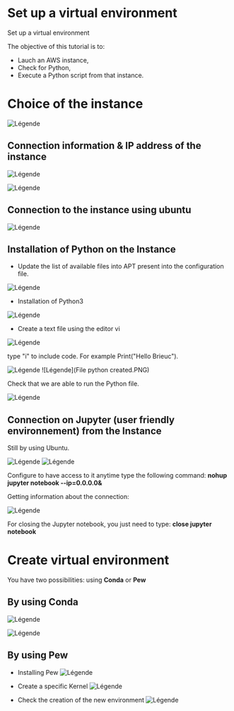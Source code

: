 # Set up a virtual environment
 Set up a virtual environment

The objective of this tutorial is to:
* Lauch an AWS instance,
* Check for Python,
* Execute a Python script from that instance.


 # Choice of the instance

![Légende](AMI_choice.PNG)

## Connection information & IP address of the instance

![Légende](Info_instance.PNG)

![Légende](Publi_IP_instancPNG.PNG)

## Connection to the instance using ubuntu

![Légende](Connection_instance_ubuntu.PNG)

## Installation of Python on the Instance

* Update the list of available files into APT present into the configuration file.

![Légende](Update.PNG)

* Installation of Python3

![Légende](Installation_python3.PNG)

* Create a text file using the editor vi

![Légende](Vi_editor.PNG)

type "i" to include code. For example Print("Hello Brieuc").

![Légende](Fichier_python_print.PNG)
![Légende](File python created.PNG)

Check that we are able to run the Python file.

![Légende](Hello.PNG)

## Connection on Jupyter (user friendly environnement) from the Instance

Still by using Ubuntu.

![Légende](Install_Jupiter.PNG)
![Légende](Jupiter.PNG)

Configure to have access to it anytime type the following command:
**nohup jupyter notebook --ip=0.0.0.0&**

Getting information about the connection:

![Légende](Info_nohup.PNG)

For closing the Jupyter notebook, you just need to type: **close jupyter notebook**

# Create virtual environment

You have two possibilities: using **Conda** or **Pew**

## By using Conda

![Légende](Conda.PNG)

![Légende](Env_conda_create.PNG)

## By using Pew

* Installing Pew
![Légende](Install_pew.PNG)

* Create a specific Kernel
![Légende](Install_Kernel_conda.PNG)

* Check the creation of the new environment
![Légende](Env_BrieucEnv.PNG)
